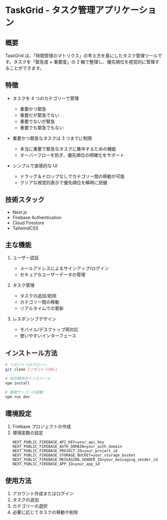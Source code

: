 # TaskGrid - タスク管理アプリケーション

## 概要

TaskGrid は、「時間管理のマトリクス」の考え方を基にしたタスク管理ツールです。タスクを「緊急度 × 重要度」の 2 軸で整理し、優先順位を視覚的に管理することができます。

## 特徴

- タスクを 4 つのカテゴリーで管理

  - 重要かつ緊急
  - 重要だが緊急でない
  - 重要でないが緊急
  - 重要でも緊急でもない

- 重要かつ緊急なタスクは 3 つまでに制限

  - 本当に重要で緊急なタスクに集中するための機能
  - オーバーフローを防ぎ、優先順位の明確化をサポート

- シンプルで直感的な UI
  - ドラッグ＆ドロップなしでカテゴリー間の移動が可能
  - クリアな視覚的表示で優先順位を瞬時に把握

## 技術スタック

- Next.js
- Firebase Authentication
- Cloud Firestore
- TailwindCSS

## 主な機能

1. ユーザー認証

   - メールアドレスによるサインアップ/ログイン
   - セキュアなユーザーデータの管理

2. タスク管理

   - タスクの追加/削除
   - カテゴリー間の移動
   - リアルタイムでの更新

3. レスポンシブデザイン
   - モバイル/デスクトップ両対応
   - 使いやすいインターフェース

## インストール方法

```bash
# リポジトリのクローン
git clone [リポジトリURL]

# 依存関係のインストール
npm install

# 開発サーバーの起動
npm run dev
```

## 環境設定

1. Firebase プロジェクトの作成
2. 環境変数の設定
   ```env
   NEXT_PUBLIC_FIREBASE_API_KEY=your_api_key
   NEXT_PUBLIC_FIREBASE_AUTH_DOMAIN=your_auth_domain
   NEXT_PUBLIC_FIREBASE_PROJECT_ID=your_project_id
   NEXT_PUBLIC_FIREBASE_STORAGE_BUCKET=your_storage_bucket
   NEXT_PUBLIC_FIREBASE_MESSAGING_SENDER_ID=your_messaging_sender_id
   NEXT_PUBLIC_FIREBASE_APP_ID=your_app_id
   ```

## 使用方法

1. アカウント作成またはログイン
2. タスクの追加
3. カテゴリーの選択
4. 必要に応じてタスクの移動や削除
